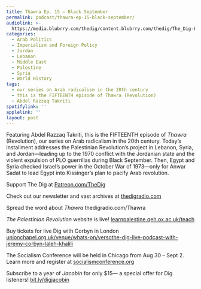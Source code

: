 ```yaml
---
title: Thawra Ep. 15 – Black September
permalink: podcast/thawra-ep-15-black-september/
audiolink: >-
  https://media.blubrry.com/thedig/content.blubrry.com/thedig/The_Dig-Ep_451-Takriti.mp3
categories:
  - Arab Politics
  - Imperialism and Foreign Policy
  - Jordan
  - Lebanon
  - Middle East
  - Palestine
  - Syria
  - World History
tags:
  - our series on Arab radicalism in the 20th century
  - this is the FIFTEENTH episode of Thawra (Revolution)
  - Abdel Razzaq Takriti
spotifylink: ''
applelink: ''
layout: post
---
```


Featuring Abdel Razzaq Takriti, this is the FIFTEENTH episode of *Thawra* (Revolution), our series on Arab radicalism in the 20th century. Today’s installment addresses the Palestinian Revolution’s project in Lebanon, Syria, and Jordan—leading up to the 1970 conflict with the Jordanian state and the violent expulsion of PLO guerrillas during Black September. Then, Egypt and Syria checked Israel’s power in the October War of 1973—only for Anwar Sadat to lead Egypt into Kissinger’s plan to pacify Arab revolution.

Support The Dig at [Patreon.com/TheDig](http://patreon.com/TheDig)

Check out our newsletter and vast archives at [thedigradio.com](http://thedigradio.com)

Spread the word about *Thawra* thedigradio.com/Thawra

*The Palestinian Revolution* website is live! [learnpalestine.qeh.ox.ac.uk/teach](http://learnpalestine.qeh.ox.ac.uk/teach)

Buy tickets for live Dig with Corbyn in London [unionchapel.org.uk/venue/whats-on/versothe-dig-live-podcast-with-jeremy-corbyn-laleh-khalili](http://unionchapel.org.uk/venue/whats-on/versothe-dig-live-podcast-with-jeremy-corbyn-laleh-khalili)

The Socialism Conference will be held in Chicago from Aug 30 – Sept 2. Learn more and register at [socialismconference.org](http://socialismconference.org)

Subscribe to a year of *Jacobin* for only $15— a special offer for Dig listeners! [bit.ly/digjacobin](http://bit.ly/digjacobin)
